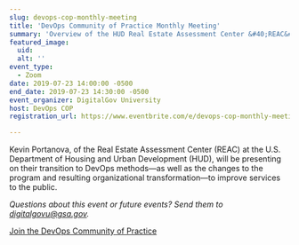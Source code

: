 ```yaml
---
slug: devops-cop-monthly-meeting
title: 'DevOps Community of Practice Monthly Meeting'
summary: 'Overview of the HUD Real Estate Assessment Center &#40;REAC&#41; IT team, program, structure, and their shift to DevOps&#46;'
featured_image: 
  uid: 
  alt: ''
event_type: 
  - Zoom
date: 2019-07-23 14:00:00 -0500
end_date: 2019-07-23 14:30:00 -0500
event_organizer: DigitalGov University
host: DevOps COP
registration_url: https://www.eventbrite.com/e/devops-cop-monthly-meeting-registration-64672677720

---
```


Kevin Portanova, of the Real Estate Assessment Center (REAC) at the U.S. Department of Housing and Urban Development (HUD), will be presenting on their transition to DevOps methods&mdash;as well as the changes to the program and resulting organizational transformation&mdash;to improve services to the public. 

_Questions about this event or future events? Send them to [digitalgovu@gsa.gov](mailto:digitalgovu@gsa.gov)._ 

[Join the DevOps Community of Practice](https://digital.gov/communities/devops/) 

